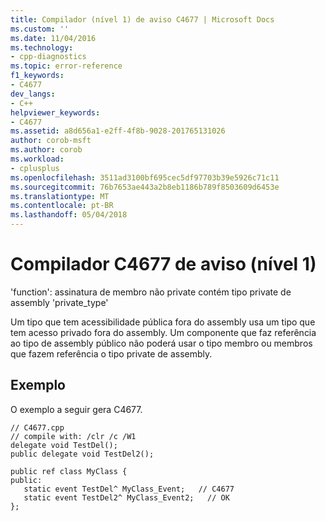 ```yaml
---
title: Compilador (nível 1) de aviso C4677 | Microsoft Docs
ms.custom: ''
ms.date: 11/04/2016
ms.technology:
- cpp-diagnostics
ms.topic: error-reference
f1_keywords:
- C4677
dev_langs:
- C++
helpviewer_keywords:
- C4677
ms.assetid: a8d656a1-e2ff-4f8b-9028-201765131026
author: corob-msft
ms.author: corob
ms.workload:
- cplusplus
ms.openlocfilehash: 3511ad3100bf695cec5df97703b39e5926c71c11
ms.sourcegitcommit: 76b7653ae443a2b8eb1186b789f8503609d6453e
ms.translationtype: MT
ms.contentlocale: pt-BR
ms.lasthandoff: 05/04/2018
---
```

# <a name="compiler-warning-level-1-c4677"></a>Compilador C4677 de aviso (nível 1)
'function': assinatura de membro não private contém tipo private de assembly 'private_type'  
  
 Um tipo que tem acessibilidade pública fora do assembly usa um tipo que tem acesso privado fora do assembly. Um componente que faz referência ao tipo de assembly público não poderá usar o tipo membro ou membros que fazem referência o tipo private de assembly.  
  
## <a name="example"></a>Exemplo  
 O exemplo a seguir gera C4677.  
  
```  
// C4677.cpp  
// compile with: /clr /c /W1  
delegate void TestDel();  
public delegate void TestDel2();  
  
public ref class MyClass {  
public:  
   static event TestDel^ MyClass_Event;   // C4677  
   static event TestDel2^ MyClass_Event2;   // OK  
};  
```